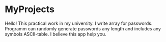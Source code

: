 # MyProjects 
Hello! This practical work in my university. I write array for passwords. Programm can randomly generate passwords any length and includes any symbols ASCII-table. I believe this app help you. 
